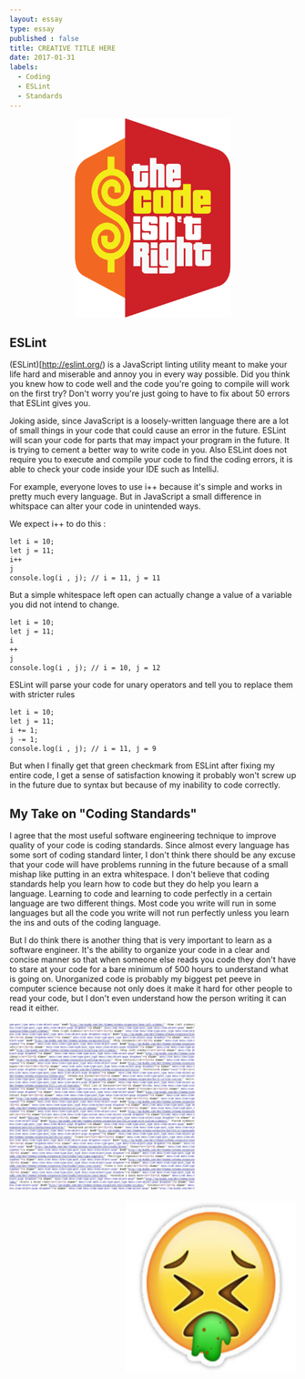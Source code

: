 ```yaml
---
layout: essay
type: essay
published : false
title: CREATIVE TITLE HERE
date: 2017-01-31
labels:
  - Coding
  - ESLint
  - Standards
---
```


<p align="center">
  <img src="../images/codeIsRight.png" height="350" width="275"/>
</p>

## ESLint

(ESLint)[http://eslint.org/) is a JavaScript linting utility meant to make your life hard and miserable and annoy you in every way possible. Did you think you knew how to code well and the code you're going to compile will work on the first try? Don't worry you're just going to have to fix about 50 errors that ESLint gives you.

Joking aside, since JavaScript is a loosely-written language there are a lot of small things in your code that could cause an error in the future. ESLint will scan your code for parts that may impact your program in the future. It is trying to cement a better way to write code in you. Also ESLint does not require you to execute and compile your code to find the coding errors, it is able to check your code inside your IDE such as IntelliJ.

For example, everyone loves to use i++ because it's simple and works in pretty much every language. But in JavaScript a small difference in whitspace can alter your code in unintended ways.

We expect i++ to do this :
```
let i = 10;
let j = 11;
i++
j
console.log(i , j); // i = 11, j = 11

```

But a simple whitespace left open can actually change a value of a variable you did not intend to change.

```
let i = 10;
let j = 11;
i
++
j
console.log(i , j); // i = 10, j = 12

```
ESLint will parse your code for unary operators and tell you to replace them with stricter rules

```
let i = 10;
let j = 11;
i += 1;
j -= 1;
console.log(i , j); // i = 11, j = 9
```
But when I finally get that green checkmark from ESLint after fixing my entire code, I get a sense of satisfaction knowing it probably won't screw up in the future due to syntax but because of my inability to code correctly.

## My Take on "Coding Standards"

I agree that the most useful software engineering technique to improve quality of your code is coding standards. Since almost every language has some sort of coding standard linter, I don't think there should be any excuse that your code will have problems running in the future because of a small mishap like putting in an extra whitespace. I don't believe that coding standards help you learn how to code but they do help you learn a language. Learning to code and learning to code perfectly in a certain language are two different things. Most code you write will run in some languages but all the code you write will not run perfectly unless you learn the ins and outs of the coding language.

But I do think there is another thing that is very important to learn as a software engineer. It's the ability to organize your code in a clear and concise manner so that when someone else reads you code they don't have to stare at your code for a bare minimum of 500 hours to understand what is going on. Unorganized code is probably my biggest pet peeve in computer science because not only does it make it hard for other people to read your code, but I don't even understand how the person writing it can read it either. 

<p align="left">
  <img src="../images/messycode.png" height="300" width="325"/>
</p>

<p align="right">
  <img src="../images/pukeEmoji.png" height="300" width="300"/>
</p>
